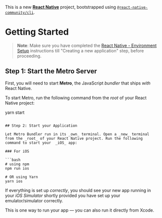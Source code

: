 This is a new [**React Native**](https://reactnative.dev) project, bootstrapped using [`@react-native-community/cli`](https://github.com/react-native-community/cli).

# Getting Started

>**Note**: Make sure you have completed the [React Native - Environment Setup](https://reactnative.dev/docs/environment-setup) instructions till "Creating a new application" step, before proceeding.

## Step 1: Start the Metro Server

First, you will need to start **Metro**, the JavaScript _bundler_ that ships _with_ React Native.

To start Metro, run the following command from the _root_ of your React Native project:

yarn start
```

## Step 2: Start your Application

Let Metro Bundler run in its _own_ terminal. Open a _new_ terminal from the _root_ of your React Native project. Run the following command to start your  _iOS_ app:
 
### For iOS

```bash
# using npm
npm run ios

# OR using Yarn
yarn ios
```

If everything is set up _correctly_, you should see your new app running in your  _iOS Simulator_ shortly provided you have set up your emulator/simulator correctly.

This is one way to run your app — you can also run it directly from Xcode.
 
 
 
  
